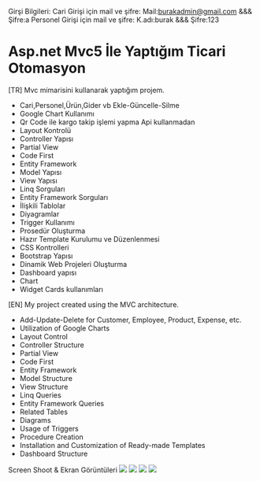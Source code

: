 Girşi Bilgileri:
Cari Girişi için mail ve şifre:
Mail:burakadmin@gmail.com &&& Şifre:a
Personel Girişi için mail ve şifre:
K.adı:burak &&& Şifre:123
# Asp.net Mvc5 İle Yaptığım Ticari Otomasyon
[TR] Mvc mimarisini kullanarak yaptığım projem. 
* Cari,Personel,Ürün,Gider vb Ekle-Güncelle-Silme 
* Google Chart Kullanımı
* Qr Code ile kargo takip işlemi yapma Api kullanmadan
* Layout Kontrolü
* Controller Yapısı
* Partial View
* Code First
* Entity Framework
* Model Yapısı
* View Yapısı
* Linq Sorguları
* Entity Framework Sorguları
* İlişkili Tablolar
* Diyagramlar
* Trigger Kullanımı
* Prosedür Oluşturma
* Hazır Template Kurulumu ve Düzenlenmesi
* CSS Kontrolleri
* Bootstrap Yapısı
* Dinamik Web Projeleri Oluşturma
* Dashboard yapısı
* Chart
* Widget Cards kullanımları


[EN] My project created using the MVC architecture.
* Add-Update-Delete for Customer, Employee, Product, Expense, etc.
* Utilization of Google Charts
* Layout Control
* Controller Structure
* Partial View
* Code First
* Entity Framework
* Model Structure
* View Structure
* Linq Queries
* Entity Framework Queries
* Related Tables
* Diagrams
* Usage of Triggers
* Procedure Creation
* Installation and Customization of Ready-made Templates
* Dashboard Structure

Screen Shoot & Ekran Görüntüleri
<img src="https://i.hizliresim.com/opjgrx9.png">
<img src="https://i.hizliresim.com/b0kc2d9.png">
<img src="https://i.hizliresim.com/qgrgzaq.png">
<img src="https://i.hizliresim.com/p2aryqk.png">

